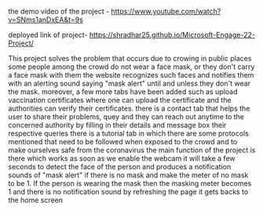 the demo video of the  project - https://www.youtube.com/watch?v=SNms1anDxEA&t=9s

deployed link of project- https://shradhar25.github.io/Microsoft-Engage-22-Project/

This project solves the problem that occurs due to crowing in public places some people among the crowd do not wear a face mask, or they don't carry a face mask with them the website recognizes such faces and notifies them with an alerting sound saying "mask alert" until and unless they don't wear the mask.
moreover, a few more tabs have been added such as upload vaccination certificates where one can upload the certificate and the authorities can verify their certificates.
there is a contact tab that helps the user to share their problems, quey and they can reach out anytime to the concerned authority by filling in their details and message box their respective queries
there is a tutorial tab in which there are some protocols mentioned that need to be followed when exposed to the crowd and to make ourselves safe from the coronavirus
the main function of the project is there which works as soon as we enable the webcam it will take a few seconds to detect the face of the person and produces a notification sounds of "mask alert" if there is no mask and make the meter of no mask to be 1. If the person is wearing the mask then the masking meter becomes 1 and there is no notification sound 
by refreshing the page it gets backs to the home screen

